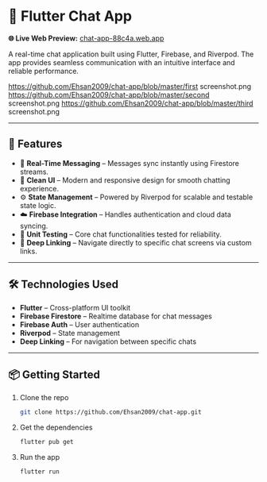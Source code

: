 # 💬 Flutter Chat App  

**🌐 Live Web Preview:** [chat-app-88c4a.web.app](https://chat-app-88c4a.web.app/)

A real-time chat application built using Flutter, Firebase, and Riverpod. The app provides seamless communication with an intuitive interface and reliable performance.

https://github.com/Ehsan2009/chat-app/blob/master/first screenshot.png
https://github.com/Ehsan2009/chat-app/blob/master/second screenshot.png
https://github.com/Ehsan2009/chat-app/blob/master/third screenshot.png

---

## 🚀 Features  
- 🔄 **Real-Time Messaging** – Messages sync instantly using Firestore streams.  
- 🎨 **Clean UI** – Modern and responsive design for smooth chatting experience.  
- ⚙️ **State Management** – Powered by Riverpod for scalable and testable state logic.  
- ☁️ **Firebase Integration** – Handles authentication and cloud data syncing.  
- 🧪 **Unit Testing** – Core chat functionalities tested for reliability.  
- 🔗 **Deep Linking** – Navigate directly to specific chat screens via custom links.

---

## 🛠️ Technologies Used  
- **Flutter** – Cross-platform UI toolkit  
- **Firebase Firestore** – Realtime database for chat messages  
- **Firebase Auth** – User authentication  
- **Riverpod** – State management  
- **Deep Linking** – For navigation between specific chats  

---

## 📦 Getting Started  
1. Clone the repo  
   ```bash
   git clone https://github.com/Ehsan2009/chat-app.git
2. Get the dependencies
   ```bash
   flutter pub get
3. Run the app
   ```bash
   flutter run
